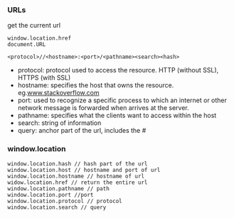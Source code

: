 ### URLs

get the current url
```
window.location.href
document.URL
```

```
<protocol>//<hostname>:<port>/<pathname><search><hash>
```
- protocol: protocol used to access the resource. HTTP (without SSL), HTTPS (with SSL)
- hostname: specifies the host that owns the resource. eg.www.stackoverflow.com
- port: used to recognize a specific process to which an internet or other network message is forwarded when arrives at the server.
- pathname: specifies what the clients want to access within the host
- search: string of information
- query: anchor part of the url, includes the #


### window.location
```
window.location.hash // hash part of the url
window.location.host // hostname and port of url
window.location.hostname // hostname of url
widow.location.href // return the entire url
window.location.pathname // path
window.location.port //port
window.location.protocol // protocol
window.location.search // query
```
